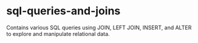 # sql-queries-and-joins
Contains various SQL queries using JOIN, LEFT JOIN, INSERT, and ALTER to explore and manipulate relational data.
